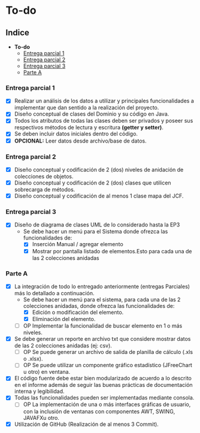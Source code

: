 # To-do

## Indice
- **To-do**
    - [Entrega parcial 1](#entrega-parcial-1)
    - [Entrega parcial 2](#entrega-parcial-1)
    - [Entrega parcial 3](#entrega-parcial-1)
    - [Parte A](#parte-a)

### Entrega parcial 1

- [X] Realizar un análisis de los datos a utilizar y principales funcionalidades a implementar que dan sentido a la realización del proyecto.
- [X] Diseño conceptual de clases del Dominio y su código en Java.
- [X] Todos los atributos de todas las clases deben ser privados y poseer sus respectivos métodos de lectura y escritura **(getter y setter)**.
- [X] Se deben incluir datos iniciales dentro del código.
- [X] **OPCIONAL:** Leer datos desde archivo/base de datos.

### Entrega parcial 2

- [X] Diseño conceptual y codificación de 2 (dos) niveles de anidación de colecciones de objetos.
- [X] Diseño conceptual y codificación de 2 (dos) clases que utilicen sobrecarga de métodos.
- [X] Diseño conceptual y codificación de al menos 1 clase mapa del JCF.

### Entrega parcial 3

- [X] Diseño de diagrama de clases UML de lo considerado hasta la EP3
    - Se debe hacer un menú para el Sistema donde ofrezca las funcionalidades de:
        - [X] Inserción Manual / agregar elemento
        - [X] Mostrar por pantalla listado de elementos.Esto para cada una de las 2 colecciones anidadas

### Parte A

- [X] La integración de todo lo entregado anteriormente (entregas Parciales) más lo detallado a continuación.
    - Se debe hacer un menú para el sistema, para cada una de las 2 colecciones anidadas, donde ofrezca las funcionalidades de:
        - [X] Edición o modificación del elemento.
        - [X] Eliminación del elemento.
    - [ ] OP Implementar la funcionalidad de buscar elemento en 1 o más niveles.
- [X] Se debe generar un reporte en archivo txt que considere mostrar datos de las 2 colecciones anidadas (ej: csv).
    - [ ] OP Se puede generar un archivo de salida de planilla de cálculo (.xls o .xlsx).
    - [ ] OP Se puede utilizar un componente gráfico estadístico (JFreeChart u otro) en ventana.
- [X] El código fuente debe estar bien modularizado de acuerdo a lo descrito en el informe además de seguir las buenas prácticas de documentación interna y legibilidad.
- [X] Todas las funcionalidades pueden ser implementadas mediante consola.
    - [ ] OP La implementación de una o más interfaces gráficas de usuario, con la inclusión de ventanas con componentes AWT, SWING, JAVAFXu otro.
- [X] Utilización de GitHub (Realización de al menos 3 Commit).